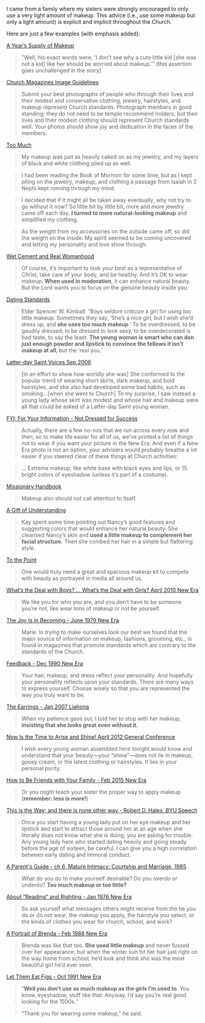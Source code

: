 I came from a family where my sisters were strongly encouraged to only use a
very light amount of makeup.  This advice (i.e., use some makeup but only a light
amount) is explicit and implicit throughout the Church.

Here are just a few examples (with emphasis added):

[A Year’s Supply of Makeup](https://www.lds.org/new-era/1981/09/a-years-supply-of-makeup?lang=eng)

> "Well, his exact words were, 'I don’t see why a cute little kid [she was not a kid] like her should be worried about makeup.'"  (this assertion goes unchallenged in the story)

[Church Magazines Image Guidelines](https://www.lds.org/topics/service/create/photos/church-magazines-images-guidelines?lang=eng)

> Submit your best photographs of people who through their lives and their modest and conservative clothing, jewelry, hairstyles, and makeup represent Church standards. Photograph members in good standing; they do not need to be temple recommend holders, but their lives and their modest clothing should represent Church standards well. Your photos should show joy and dedication in the faces of the members.

[Too Much](https://www.lds.org/new-era/1991/02/too-much?lang=eng)

> My makeup was just as heavily caked on as my jewelry, and my layers of black and white clothing piled up as well.

> I had been reading the Book of Mormon for some time, but as I kept piling on the jewelry, makeup, and clothing a passage from Isaiah in 2 Nephi kept running through my mind:

> I decided that if it might all be taken away eventually, why not try to go without it now? So little bit by little bit, more and more jewelry came off each day. **I turned to more natural-looking makeup** and simplified my clothing.

> As the weight from my accessories on the outside came off, so did the weight on the inside. My spirit seemed to be coming uncovered and letting my personality and love show through.

[Wet Cement and Real Womanhood](https://www.lds.org/new-era/2015/02/wet-cement-and-real-womanhood?lang=eng)

> Of course, it’s important to look your best as a representative of Christ, take care of your body, and be healthy. And it’s OK to wear makeup. **When used in moderation**, it can enhance natural beauty. But the Lord wants you to focus on the genuine beauty inside you.

[Dating Standards](https://www.lds.org/manual/eternal-marriage-student-manual/dating-standards?lang=eng)

> Elder Spencer W. Kimball: “Boys seldom criticize a girl for using too little makeup. Sometimes they say, ‘She’s a nice girl, but I wish she’d dress up, and **she uses too much makeup**.’ To be overdressed, to be gaudily dressed, to be dressed to look sexy, to be overdecorated is bad taste, to say the least. **The young woman is smart who can don just enough powder and lipstick to convince the fellows it isn’t makeup at all**, but the ‘real you.’

[Latter-day Saint Voices Sep 2006](https://www.lds.org/liahona/2006/09/latter-day-saint-voices?lang=eng)

> [in an effort to show how worldly she was] She conformed to the popular trend of wearing short skirts, dark makeup, and bold hairstyles, and she also had developed some bad habits, such as smoking...[when she went to Church] To my surprise, I saw instead a young lady whose skirt was modest and whose hair and makeup were all that could be asked of a Latter-day Saint young woman.

[FYI: For Your Information - Not Dressed for Success](https://www.lds.org/new-era/1990/06/fyi-for-your-information?lang=eng)

> Actually, there are a few no-nos that we run across every now and then, so to make life easier for all of us, we’ve printed a list of things not to wear if you want your picture in the New Era. And even if a New Era photo is not an option, your advisers would probably breathe a lot easier if you steered clear of these things at Church activities:

> ... Extreme makeup, like white base with black eyes and lips, or 15 bright colors of eyeshadow (unless it’s part of a costume).

[Missionary Handbook](https://www.lds.org/manual/missionary-handbook/missionary-conduct?lang=eng)

> Makeup also should not call attention to itself.

[A Gift of Understanding](https://www.lds.org/ensign/1986/06/a-gift-of-understanding?lang=eng)

> Kay spent some time pointing out Nancy’s good features and suggesting colors that would enhance her natural beauty. She cleansed Nancy’s skin and **used a little makeup to complement her facial structure**. Then she combed her hair in a simple but flattering style.

[To the Point](https://www.lds.org/new-era/2016/03/to-the-point?lang=eng)

> One would truly need a great and spacious makeup kit to compete with beauty as
portrayed in media all around us.

[What’s the Deal with Boys? … What’s the Deal with Girls? April 2010 New Era](https://www.lds.org/new-era/2010/04/whats-the-deal-with-boys-whats-the-deal-with-girls?lang=eng)

> We like you for who you are, and you don’t have to be someone you’re not, like wear tons of makeup or not be yourself.

[The Joy Is in Becoming - June 1979 New Era](https://www.lds.org/new-era/1979/06/the-joy-is-in-becoming?lang=eng)

> Marie: In trying to make ourselves look our best we found that the major source of information on makeup, fashions, grooming, etc., is found in magazines that promote standards which are contrary to the standards of the Church.

[Feedback - Dec 1990 New Era](https://www.lds.org/new-era/1990/12/feedback?lang=eng)

> Your hair, makeup, and dress reflect your personality. And hopefully your personality reflects upon your standards. There are many ways to express yourself. Choose wisely so that you are represented the way you truly want to be.

[The Earrings - Jan 2007 Liahona](https://www.lds.org/liahona/2007/01/the-earrings?lang=eng)

> When my patience gave out, I told her to stop with her makeup, **insisting that she looks great even without it.**

[Now Is the Time to Arise and Shine! April 2012 General Conference](https://www.lds.org/general-conference/2012/04/now-is-the-time-to-arise-and-shine?lang=eng)

> I wish every young woman assembled here tonight would know and understand that your beauty—your “shine”—does not lie in makeup, gooey cream, or the latest clothing or hairstyles. It lies in your personal purity.

[How to Be Friends with Your Family - Feb 2015 New Era](https://www.lds.org/new-era/2015/02/how-to-be-friends-with-your-family?lang=eng)

> Or you might teach your sister the proper way to apply makeup (**remember: less is more!**)

[This is the Way; and there is none other way - Robert D. Hales, BYU Speech](https://speeches.byu.edu/talks/robert-d-hales_way-none-way/)

> Once you start having a young lady put on her eye makeup and her lipstick and start to attract those around her at an age when she literally does not know what she is doing, you are asking for trouble. Any young lady here who started dating heavily and going steady before the age of sixteen, be careful. I can give you a high correlation between early dating and immoral conduct.

[A Parent's Guide - ch 6, Mature Intimacy: Courtship and Marriage, 1985](https://www.lds.org/manual/a-parents-guide/chapter-6-mature-intimacy-courtship-and-marriage?lang=eng)

> What do you do to make yourself desirable? Do you overdo or underdo? **Too much makeup or too little?**

[About “Reading” and Righting - Jan 1976 New Era](https://www.lds.org/new-era/1976/01/about-reading-and-righting?lang=eng)

> So ask yourself what messages others might receive from the tie you do or do not wear, the makeup you apply, the hairstyle you select, or the kinds of clothes you wear for church, school, and work?

[A Portrait of Brenda - Feb 1988 New Era](https://www.lds.org/new-era/1988/02/a-portrait-of-brenda?lang=eng)

> Brenda was like that too. **She used little makeup** and never fussed over her appearance, but when the winter sun hit her hair just right on the way home from school, he’d look and think she was the most beautiful girl he’d ever seen.

[Let Them Eat Figs - Oct 1991 New Era](https://www.lds.org/new-era/1991/10/let-them-eat-figs?lang=eng)

> “**Well you don’t use as much makeup as the girls I’m used to**. You know, eyeshadow, stuff like that. Anyway, I’d say you’re real good looking for the 1500s.”

> “Thank you for wearing some makeup,” he said.
